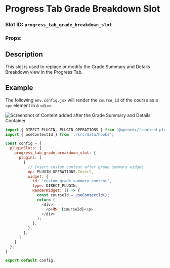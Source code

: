 # Progress Tab Grade Breakdown Slot

### Slot ID: `progress_tab_grade_breakdown_slot`
### Props:

## Description

This slot is used to replace or modify the Grade Summary and Details Breakdown view in the Progress Tab.

## Example

The following `env.config.jsx` will render the `course_id` of the course as a `<p>` element in a `<div>`.

![Screenshot of Content added after the Grade Summary and Details Container](./images/progress_tab_grade_breakdown_slot.png)

```js
import { DIRECT_PLUGIN, PLUGIN_OPERATIONS } from '@openedx/frontend-plugin-framework';
import { useContextId } from './src/data/hooks';

const config = {
  pluginSlots: {
    progress_tab_grade_breakdown_slot: {
      plugins: [
        {
          // Insert custom content after grade summary widget
          op: PLUGIN_OPERATIONS.Insert,
          widget: {
            id: 'custom_grade_summary_content',
            type: DIRECT_PLUGIN,
            RenderWidget: () => {
              const courseId = useContextId();
              return (
                <div>
                  <p>📚: {courseId}</p>
                </div>
              );
            },
          },
        },
      ]
    }
  },
}

export default config;
```
